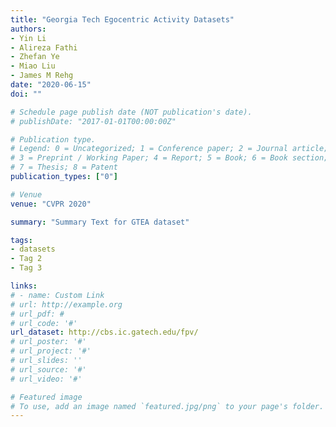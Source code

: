 ```yaml
---
title: "Georgia Tech Egocentric Activity Datasets"
authors:
- Yin Li
- Alireza Fathi
- Zhefan Ye
- Miao Liu
- James M Rehg
date: "2020-06-15"
doi: ""

# Schedule page publish date (NOT publication's date).
# publishDate: "2017-01-01T00:00:00Z"

# Publication type.
# Legend: 0 = Uncategorized; 1 = Conference paper; 2 = Journal article;
# 3 = Preprint / Working Paper; 4 = Report; 5 = Book; 6 = Book section;
# 7 = Thesis; 8 = Patent
publication_types: ["0"]

# Venue
venue: "CVPR 2020"

summary: "Summary Text for GTEA dataset"

tags:
- datasets
- Tag 2
- Tag 3

links:
# - name: Custom Link
# url: http://example.org
# url_pdf: # 
# url_code: '#' 
url_dataset: http://cbs.ic.gatech.edu/fpv/
# url_poster: '#'
# url_project: '#' 
# url_slides: ''
# url_source: '#'
# url_video: '#'

# Featured image
# To use, add an image named `featured.jpg/png` to your page's folder. 
---
```

